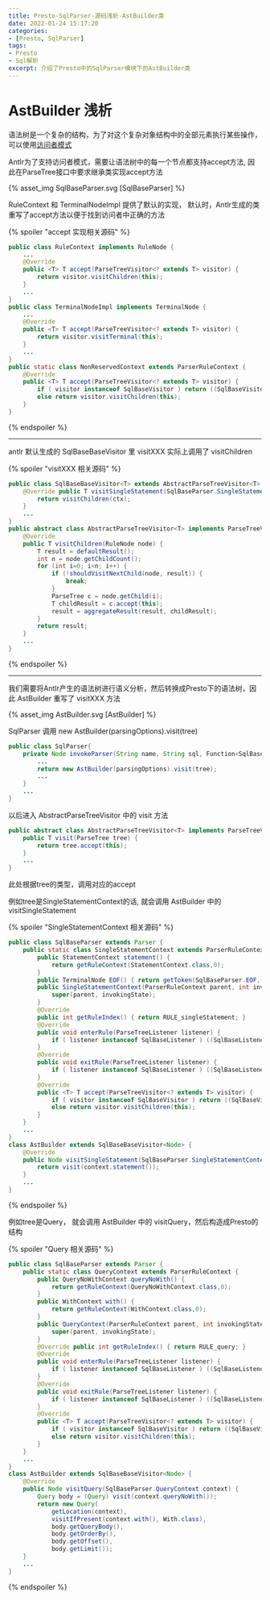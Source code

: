 ```yaml
---
title: Presto-SqlParser-源码浅析-AstBuilder类
date: 2022-01-24 15:17:20
categories:
- [Presto, SqlParser]
tags:
- Presto
- Sql解析
excerpt: 介绍了Presto中的SqlParser模块下的AstBuilder类
---
```


# AstBuilder 浅析

语法树是一个复杂的结构，为了对这个复杂对象结构中的全部元素执行某些操作，可以使用[访问者模式](https://refactoringguru.cn/design-patterns/visitor)

Antlr为了支持访问者模式，需要让语法树中的每一个节点都支持accept方法, 因此在ParseTree接口中要求继承类实现accept方法

{% asset_img SqlBaseParser.svg [SqlBaseParser] %}

RuleContext 和 TerminalNodeImpl 提供了默认的实现， 默认时，Antlr生成的类重写了accept方法以便于找到访问者中正确的方法

{% spoiler "accept 实现相关源码" %}
```java
public class RuleContext implements RuleNode {
	...
	@Override
	public <T> T accept(ParseTreeVisitor<? extends T> visitor) { 
		return visitor.visitChildren(this); 
	}
	...
}
public class TerminalNodeImpl implements TerminalNode {
	...
	@Override
	public <T> T accept(ParseTreeVisitor<? extends T> visitor) {
		return visitor.visitTerminal(this);
	}
	...
}
public static class NonReservedContext extends ParserRuleContext {
	@Override
	public <T> T accept(ParseTreeVisitor<? extends T> visitor) {
		if ( visitor instanceof SqlBaseVisitor ) return ((SqlBaseVisitor<? extends T>)visitor).visitNonReserved(this);
		else return visitor.visitChildren(this);
	}
}
```
{% endspoiler %}

---

antlr 默认生成的 SqlBaseBaseVisitor 里 visitXXX 实际上调用了 visitChildren

{% spoiler "visitXXX 相关源码" %}
```java
public class SqlBaseBaseVisitor<T> extends AbstractParseTreeVisitor<T> implements SqlBaseVisitor<T> {
	@Override public T visitSingleStatement(SqlBaseParser.SingleStatementContext ctx) { 
		return visitChildren(ctx); 
	}
	...
}
public abstract class AbstractParseTreeVisitor<T> implements ParseTreeVisitor<T> {
	@Override
	public T visitChildren(RuleNode node) {
		T result = defaultResult();
		int n = node.getChildCount();
		for (int i=0; i<n; i++) {
			if (!shouldVisitNextChild(node, result)) {
				break;
			}
			ParseTree c = node.getChild(i);
			T childResult = c.accept(this);
			result = aggregateResult(result, childResult);
		}
		return result;
	}
	...
}
```
{% endspoiler %}

---

我们需要将Antlr产生的语法树进行语义分析，然后转换成Presto下的语法树，因此 AstBuilder 重写了 visitXXX 方法

{% asset_img AstBuilder.svg [AstBuilder] %}

SqlParser 调用 new AstBuilder(parsingOptions).visit(tree)
```java
public class SqlParser{
	private Node invokeParser(String name, String sql, Function<SqlBaseParser, ParserRuleContext> parseFunction, ParsingOptions parsingOptions) {
		...
		return new AstBuilder(parsingOptions).visit(tree);
		...
	}
	...
}
```
以后进入 AbstractParseTreeVisitor 中的 visit 方法
```java
public abstract class AbstractParseTreeVisitor<T> implements ParseTreeVisitor<T> {
	public T visit(ParseTree tree) {
		return tree.accept(this);
	}
	...
}
```

此处根据tree的类型，调用对应的accept

例如tree是SingleStatementContext的话, 就会调用 AstBuilder 中的 visitSingleStatement

{% spoiler "SingleStatementContext 相关源码" %}
```java
public class SqlBaseParser extends Parser {
	public static class SingleStatementContext extends ParserRuleContext {
		public StatementContext statement() {
			return getRuleContext(StatementContext.class,0);
		}
		public TerminalNode EOF() { return getToken(SqlBaseParser.EOF, 0); }
		public SingleStatementContext(ParserRuleContext parent, int invokingState) {
			super(parent, invokingState);
		}
		@Override 
		public int getRuleIndex() { return RULE_singleStatement; }
		@Override
		public void enterRule(ParseTreeListener listener) {
			if ( listener instanceof SqlBaseListener ) ((SqlBaseListener)listener).enterSingleStatement(this);
		}
		@Override
		public void exitRule(ParseTreeListener listener) {
			if ( listener instanceof SqlBaseListener ) ((SqlBaseListener)listener).exitSingleStatement(this);
		}
		@Override
		public <T> T accept(ParseTreeVisitor<? extends T> visitor) {
			if ( visitor instanceof SqlBaseVisitor ) return ((SqlBaseVisitor<? extends T>)visitor).visitSingleStatement(this);
			else return visitor.visitChildren(this);
		}
	}
	...
}
class AstBuilder extends SqlBaseBaseVisitor<Node> {
	@Override
	public Node visitSingleStatement(SqlBaseParser.SingleStatementContext context) {
		return visit(context.statement());
	}
	...
}

```
{% endspoiler %}

例如tree是Query， 就会调用 AstBuilder 中的 visitQuery，然后构造成Presto的结构

{% spoiler "Query 相关源码" %}
```java
public class SqlBaseParser extends Parser {
	public static class QueryContext extends ParserRuleContext {
		public QueryNoWithContext queryNoWith() {
			return getRuleContext(QueryNoWithContext.class,0);
		}
		public WithContext with() {
			return getRuleContext(WithContext.class,0);
		}
		public QueryContext(ParserRuleContext parent, int invokingState) {
			super(parent, invokingState);
		}
		@Override public int getRuleIndex() { return RULE_query; }
		@Override
		public void enterRule(ParseTreeListener listener) {
			if ( listener instanceof SqlBaseListener ) ((SqlBaseListener)listener).enterQuery(this);
		}
		@Override
		public void exitRule(ParseTreeListener listener) {
			if ( listener instanceof SqlBaseListener ) ((SqlBaseListener)listener).exitQuery(this);
		}
		@Override
		public <T> T accept(ParseTreeVisitor<? extends T> visitor) {
			if ( visitor instanceof SqlBaseVisitor ) return ((SqlBaseVisitor<? extends T>)visitor).visitQuery(this);
			else return visitor.visitChildren(this);
		}
	}
	...
}
class AstBuilder extends SqlBaseBaseVisitor<Node> {
	@Override
	public Node visitQuery(SqlBaseParser.QueryContext context) {
		Query body = (Query) visit(context.queryNoWith());
		return new Query(
			getLocation(context),
			visitIfPresent(context.with(), With.class),
			body.getQueryBody(),
			body.getOrderBy(),
			body.getOffset(),
			body.getLimit());
	}
	...
}

```
{% endspoiler %}
